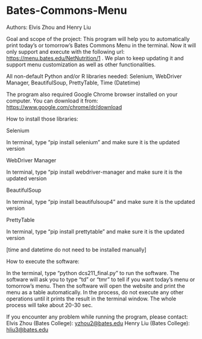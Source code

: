 # Bates-Commons-Menu
Authors: Elvis Zhou and Henry Liu

Goal and scope of the project:
This program will help you to automatically print today’s or tomorrow’s Bates Commons Menu in the terminal. Now it will only support and execute with the following url: https://menu.bates.edu/NetNutrition/1 . We plan to keep updating it and support menu customization as well as other functionalities. 


All non-default Python and/or R libraries needed:
	Selenium, WebDriver Manager, BeautifulSoup, PrettyTable, Time (Datetime)

The program also required Google Chrome browser installed on your computer. You can download it from:
https://www.google.com/chrome/dr/download



How to install those libraries:

Selenium

In terminal, type “pip install selenium” and make sure it is the updated version

WebDriver Manager

In terminal, type “pip install webdriver-manager and make sure it is the updated version

BeautifulSoup

In terminal, type “pip install beautifulsoup4” and make sure it is the updated version

PrettyTable

In terminal, type “pip install prettytable” and make sure it is the updated version

[time and datetime do not need to be installed manually]



How to execute the software:

In the terminal, type “python dcs211_final.py” to run the software. The software will ask you to type “td” or “tmr” to tell if you want today’s menu or tomorrow’s menu. Then the software will open the website and print the menu as a table automatically. In the process, do not execute any other operations until it prints the result in the terminal window. The whole process will take about 20-30 sec. 


If you encounter any problem while running the program, please contact:
Elvis Zhou (Bates College): yzhou2@bates.edu
Henry Liu (Bates College): hliu3@bates.edu
